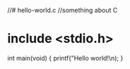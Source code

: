 //# hello-world.c
//something about C

# include <stdio.h>
int main(void)
{ 
  printf("Hello world!\n);
}
